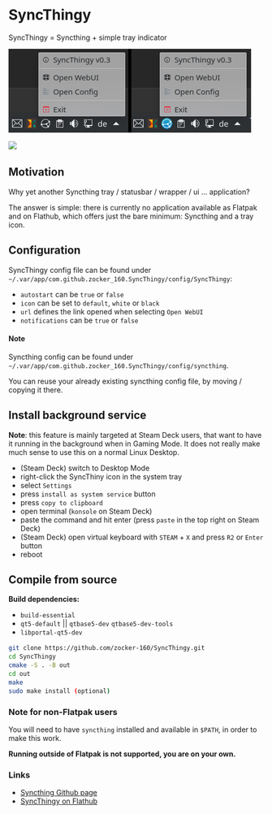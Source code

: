 # SyncThingy
SyncThingy = Syncthing + simple tray indicator

![Screenshot1](screenshots/Screenshot_v3.png)

[<img width="240px" src="https://flathub.org/assets/badges/flathub-badge-en.png" />](https://flathub.org/apps/details/com.github.zocker_160.SyncThingy)

## Motivation

Why yet another Syncthing tray / statusbar / wrapper / ui ... application?

The answer is simple: there is currently no application available as Flatpak and on Flathub, which offers just the bare minimum: Syncthing and a tray icon.

## Configuration

SyncThingy config file can be found under `~/.var/app/com.github.zocker_160.SyncThingy/config/SyncThingy`:

- `autostart` can be `true` or `false`
- `icon` can be set to `default`, `white` or `black`
- `url` defines the link opened when selecting `Open WebUI`
- `notifications` can be `true` or `false`

#### Note

Syncthing config can be found under `~/.var/app/com.github.zocker_160.SyncThingy/config/syncthing`.

You can reuse your already existing syncthing config file, by moving / copying it there.

## Install background service

**Note**: this feature is mainly targeted at Steam Deck users, that want to have it running in the background when in Gaming Mode.
It does not really make much sense to use this on a normal Linux Desktop.

- (Steam Deck) switch to Desktop Mode
- right-click the SyncThiny icon in the system tray
- select `Settings`
- press `install as system service` button
- press `copy to clipboard`
- open terminal (`konsole` on Steam Deck)
- paste the command and hit enter (press `paste` in the top right on Steam Deck)
- (Steam Deck) open virtual keyboard with `STEAM` + `X` and press `R2` or `Enter` button
- reboot

## Compile from source

**Build dependencies:**

- `build-essential`
- `qt5-default` || `qtbase5-dev` `qtbase5-dev-tools`
- `libportal-qt5-dev`

```bash
git clone https://github.com/zocker-160/SyncThingy.git
cd SyncThingy
cmake -S . -B out
cd out
make
sudo make install (optional)
```

### Note for non-Flatpak users

You will need to have `syncthing` installed and available in `$PATH`, in order to make this work.

**Running outside of Flatpak is not supported, you are on your own.**

### Links

- [Syncthing Github page](https://github.com/syncthing/syncthing)
- [SyncThingy on Flathub](https://flathub.org/apps/details/com.github.zocker_160.SyncThingy)
